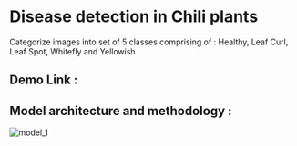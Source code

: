 # Disease detection in Chili plants

Categorize images into set of 5 classes comprising of : Healthy, Leaf Curl, Leaf Spot, Whitefly and Yellowish

## Demo Link : 

## Model architecture and methodology : 
![model_1](https://user-images.githubusercontent.com/46923375/134029062-c7593aaf-4564-4dd9-bc9c-f9f67f2a802b.png)
